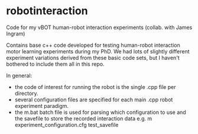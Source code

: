 # robotinteraction
Code for my vBOT human-robot interaction experiments (collab. with James Ingram)

Contains base c++ code developed for testing human-robot interaction motor learning experiments during my PhD. 
We had lots of slightly different experiment variations derived from these basic code sets, but I haven't bothered to include them all in this repo.

In general:
- the code of interest for running the robot is the single .cpp file per directory.
- several configuration files are specified for each main .cpp robot experiment paradigm.
- the m.bat batch file is used for parsing which configuration to use and the savefile to store the recorded interaction data 
   e.g.  m experiment_configuration.cfg test_savefile
